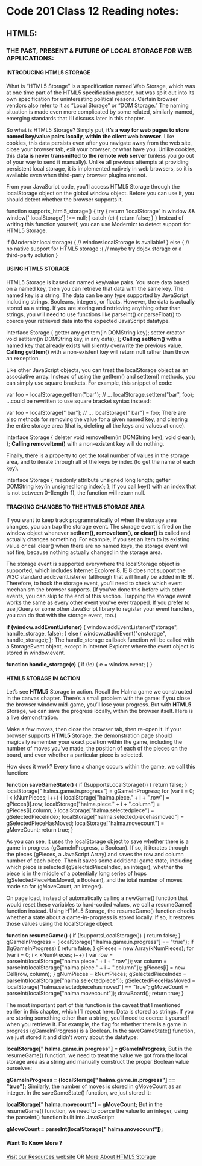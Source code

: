 # Code 201 Class 12 Reading notes:

## HTML5:

### THE PAST, PRESENT & FUTURE OF LOCAL STORAGE FOR WEB APPLICATIONS:

#### INTRODUCING HTML5 STORAGE

What is “HTML5 Storage” is a specification named Web Storage, which was at one time part of the HTML5 specification proper, but was split out into its own specification for uninteresting political reasons. Certain browser vendors also refer to it as “Local Storage” or “DOM Storage.” The naming situation is made even more complicated by some related, similarly-named, emerging standards that I’ll discuss later in this chapter.

So what is HTML5 Storage? Simply put, **it’s a way for web pages to store named key/value pairs locally, within the client web browser**. Like cookies, this data persists even after you navigate away from the web site, close your browser tab, exit your browser, or what have you. Unlike cookies, this **data is never transmitted to the remote web server** (unless you go out of your way to send it manually). Unlike all previous attempts at providing persistent local storage, it is implemented natively in web browsers, so it is available even when third-party browser plugins are not.

From your JavaScript code, you’ll access HTML5 Storage through the localStorage object on the global window object. Before you can use it, you should detect whether the browser supports it.


function supports_html5_storage() {
  try {
    return 'localStorage' in window && window[' localStorage'] !== null;
  } catch (e) {
    return false;
  }
}
Instead of writing this function yourself, you can use Modernizr to detect support for HTML5 Storage.

if (Modernizr.localstorage) {
  // window.localStorage is available!
} else {
  // no native support for HTML5 storage :(
  // maybe try dojox.storage or a third-party solution
}


#### USING HTML5 STORAGE

HTML5 Storage is based on named key/value pairs. You store data based on a named key, then you can retrieve that data with the same key. The named key is a string. The data can be any type supported by JavaScript, including strings, Booleans, integers, or floats. However, the data is actually stored as a string. If you are storing and retrieving anything other than strings, you will need to use functions like parseInt() or parseFloat() to coerce your retrieved data into the expected JavaScript datatype.


interface Storage {
  getter any getItem(in DOMString key);
  setter creator void setItem(in DOMString key, in any data);
};
**Calling setItem()** with a named key that already exists will silently overwrite the previous value. **Calling getItem()** with a non-existent key will return null rather than throw an exception.

Like other JavaScript objects, you can treat the localStorage object as an associative array. Instead of using the getItem() and setItem() methods, you can simply use square brackets. For example, this snippet of code:

var foo = localStorage.getItem("bar");
// ...
localStorage.setItem("bar", foo);
…could be rewritten to use square bracket syntax instead:

var foo = localStorage[" bar"];
// ...
localStorage[" bar"] = foo;
There are also methods for removing the value for a given named key, and clearing the entire storage area (that is, deleting all the keys and values at once).

interface Storage {
  deleter void removeItem(in DOMString key);
  void clear();
};
**Calling removeItem()** with a non-existent key will do nothing.

Finally, there is a property to get the total number of values in the storage area, and to iterate through all of the keys by index (to get the name of each key).

interface Storage {
  readonly attribute unsigned long length;
  getter DOMString key(in unsigned long index);
};
If you call key() with an index that is not between 0–(length-1), the function will return null.

#### TRACKING CHANGES TO THE HTML5 STORAGE AREA
If you want to keep track programmatically of when the storage area changes, you can trap the storage event. The storage event is fired on the window object whenever **setItem(), removeItem(), or clear()** is called and actually changes something. For example, if you set an item to its existing value or call clear() when there are no named keys, the storage event will not fire, because nothing actually changed in the storage area.

The storage event is supported everywhere the localStorage object is supported, which includes Internet Explorer 8. IE 8 does not support the W3C standard addEventListener (although that will finally be added in IE 9). Therefore, to hook the storage event, you’ll need to check which event mechanism the browser supports. (If you’ve done this before with other events, you can skip to the end of this section. Trapping the storage event works the same as every other event you’ve ever trapped. If you prefer to use jQuery or some other JavaScript library to register your event handlers, you can do that with the storage event, too.)

**if (window.addEventListener)** {
  window.addEventListener("storage", handle_storage, false);
} else {
  window.attachEvent("onstorage", handle_storage);
};
The handle_storage callback function will be called with a StorageEvent object, except in Internet Explorer where the event object is stored in window.event.

**function handle_storage(e)** {
  if (!e) { e = window.event; }
}

#### HTML5 STORAGE IN ACTION

Let’s see **HTML5** Storage in action. Recall the Halma game we constructed in the canvas chapter. There’s a small problem with the game: if you close the browser window mid-game, you’ll lose your progress. But with **HTML5** Storage, we can save the progress locally, within the browser itself. Here is a live demonstration. 

Make a few moves, then close the browser tab, then re-open it. If your browser supports **HTML5** Storage, the demonstration page should magically remember your exact position within the game, including the number of moves you’ve made, the position of each of the pieces on the board, and even whether a particular piece is selected.

How does it work? Every time a change occurs within the game, we call this function:

**function saveGameState()** {
    if (!supportsLocalStorage()) { return false; }
    localStorage[" halma.game.in.progress"] = gGameInProgress;
    for (var i = 0; i < kNumPieces; i++) {
	localStorage["halma.piece." + i + ".row"] = gPieces[i].row;
	localStorage["halma.piece." + i + ".column"] = gPieces[i].column;
    }
    localStorage["halma.selectedpiece"] = gSelectedPieceIndex;
    localStorage["halma.selectedpiecehasmoved"] = gSelectedPieceHasMoved;
    localStorage["halma.movecount"] = gMoveCount;
    return true;
}

As you can see, it uses the localStorage object to save whether there is a game in progress (gGameInProgress, a Boolean). If so, it iterates through the pieces (gPieces, a JavaScript Array) and saves the row and column number of each piece. Then it saves some additional game state, including which piece is selected (gSelectedPieceIndex, an integer), whether the piece is in the middle of a potentially long series of hops (gSelectedPieceHasMoved, a Boolean), and the total number of moves made so far (gMoveCount, an integer).

On page load, instead of automatically calling a newGame() function that would reset these variables to hard-coded values, we call a resumeGame() function instead. Using HTML5 Storage, the resumeGame() function checks whether a state about a game-in-progress is stored locally. If so, it restores those values using the localStorage object.

**function resumeGame()** {
    if (!supportsLocalStorage()) { return false; }
    gGameInProgress = (localStorage[" halma.game.in.progress"] == "true");
    if (!gGameInProgress) { return false; }
    gPieces = new Array(kNumPieces);
    for (var i = 0; i < kNumPieces; i++) {
	var row = parseInt(localStorage["halma.piece." + i + ".row"]);
	var column = parseInt(localStorage["halma.piece." + i + ".column"]);
	gPieces[i] = new Cell(row, column);
    }
    gNumPieces = kNumPieces;
    gSelectedPieceIndex = parseInt(localStorage["halma.selectedpiece"]);
    gSelectedPieceHasMoved = localStorage["halma.selectedpiecehasmoved"] == "true";
    gMoveCount = parseInt(localStorage["halma.movecount"]);
    drawBoard();
    return true;
}

The most important part of this function is the caveat that I mentioned earlier in this chapter, which I’ll repeat here: Data is stored as strings. If you are storing something other than a string, you’ll need to coerce it yourself when you retrieve it. For example, the flag for whether there is a game in progress (gGameInProgress) is a Boolean. In the saveGameState() function, we just stored it and didn’t worry about the datatype:

**localStorage[" halma.game.in.progress"] = gGameInProgress;**
But in the resumeGame() function, we need to treat the value we got from the local storage area as a string and manually construct the proper Boolean value ourselves:

**gGameInProgress = (localStorage[" halma.game.in.progress"] == "true");**
Similarly, the number of moves is stored in gMoveCount as an integer. In the saveGameState() function, we just stored it:

**localStorage[" halma.movecount"] = gMoveCount;**
But in the resumeGame() function, we need to coerce the value to an integer, using the parseInt() function built into JavaScript:

**gMoveCount = parseInt(localStorage[" halma.movecount"]);**



#### Want To Know More ? 

[Visit our Resources website](https://www.w3schools.com)
OR
[More About HTML5 Storage](https://html.spec.whatwg.org/multipage/webstorage.html)